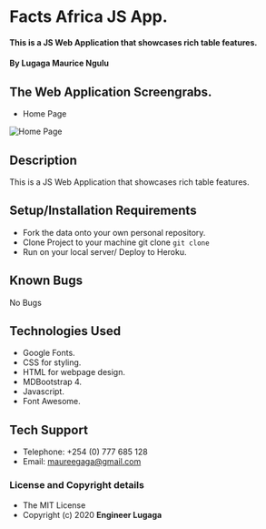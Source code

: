 # Facts Africa JS App.

#### This is a JS Web Application that showcases rich table features.

#### By **Lugaga Maurice Ngulu**

## The Web Application Screengrabs.

* Home Page

![Home Page](/img/facts-grab.png)

## Description
This is a JS Web Application that showcases rich table features.

## Setup/Installation Requirements
* Fork the data onto your own personal repository.
* Clone Project to your machine git clone `git clone`
* Run on your local server/ Deploy to Heroku.

## Known Bugs
No Bugs

## Technologies Used
* Google Fonts.
* CSS for styling.
* HTML for webpage design.
* MDBootstrap 4.
* Javascript.
* Font Awesome.

## Tech Support

* Telephone: +254 (0) 777 685 128
* Email: maureegaga@gmail.com

### License and Copyright details
* The MIT License 
* Copyright (c) 2020 **Engineer Lugaga**
